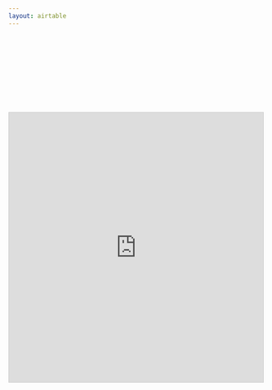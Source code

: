 ```yaml
---
layout: airtable
---
```

<br>
<br>
<br>
<br>
<br>
<br>
<br>
<br>
<br>
<iframe class="airtable-embed" src="https://airtable.com/embed/shr44V7fmPH4isCwC?backgroundColor=greenLight&viewControls=on" frameborder="0" onmousewheel="" width="100%" height="533" style="background: transparent; border: 1px solid #ccc;"></iframe>
